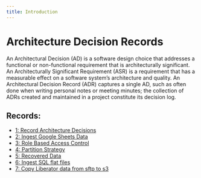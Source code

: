 ```yaml
---
title: Introduction
---
```


# Architecture Decision Records

An Architectural Decision (AD) is a software design choice that addresses a functional or non-functional requirement
that is architecturally significant. An Architecturally Significant Requirement (ASR) is a requirement that has a
measurable effect on a software system’s architecture and quality. An Architectural Decision Record (ADR) captures a
single AD, such as often done when writing personal notes or meeting minutes; the collection of ADRs created and
maintained in a project constitute its decision log.

## Records:

- [1: Record Architecture Decisions](0001-record-architecture-decisions.md)
- [2: Ingest Google Sheets Data](0002-ingest-google-sheets-data.md)
- [3: Role Based Access Control](0003-role-based-access-control.md)
- [4: Partition Strategy](0004-partition-strategy.md)
- [5: Recovered Data](0005-recovered-data.md)
- [6: Ingest SQL flat files](0006-ingest-sql-flat-files.md)
- [7: Copy Liberator data from sftp to s3](0007-sftp-to-s3-lambda.md)